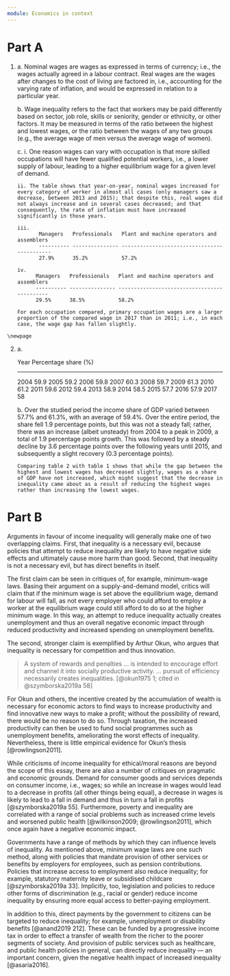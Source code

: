 ```yaml
---
module: Economics in context
---
```


# Part A

1.  a.  Nominal wages are wages as expressed in terms of currency; i.e., the wages actually agreed in a labour contract. Real wages are the wages after changes to the cost of living are factored in, i.e., accounting for the varying rate of inflation, and would be expressed in relation to a particular year.

    b.  Wage inequality refers to the fact that workers may be paid differently based on sector, job role, skills or seniority, gender or ethnicity, or other factors. It may be measured in terms of the ratio between the highest and lowest wages, or the ratio between the wages of any two groups (e.g., the average wage of men versus the average wage of women).

    c.  i.  One reason wages can vary with occupation is that more skilled occupations will have fewer qualified potential workers, i.e., a lower supply of labour, leading to a higher equilibrium wage for a given level of demand.

        ii. The table shows that year-on-year, nominal wages increased for every category of worker in almost all cases (only managers saw a decrease, between 2013 and 2015); that despite this, real wages did not always increase and in several cases decreased; and that consequently, the rate of inflation must have increased significantly in those years.

        iii. 
               Managers   Professionals   Plant and machine operators and assemblers
               ---------- --------------- --------------------------------------------
               27.9%      35.2%           57.2%

        iv. 
              Managers   Professionals   Plant and machine operators and assemblers
              ---------- --------------- --------------------------------------------
              29.5%      38.5%           58.2%

        For each occupation compared, primary occupation wages are a larger proportion of the compared wage in 2017 than in 2011; i.e., in each case, the wage gap has fallen slightly.

```{=tex}
\newpage
```
2.  a.  

      Year   Percentage share (%)
      ------ ----------------------
      2004   59.9
      2005   59.2
      2006   59.8
      2007   60.3
      2008   59.7
      2009   61.3
      2010   61.2
      2011   59.6
      2012   59.4
      2013   58.9
      2014   58.5
      2015   57.7
      2016   57.9
      2017   58

    b.  Over the studied period the income share of GDP varied between 57.7% and 61.3%, with an average of 59.4%. Over the entire period, the share fell 1.9 percentage points, but this was not a steady fall; rather, there was an increase (albeit unsteady) from 2004 to a peak in 2009, a total of 1.9 percentage points growth. This was followed by a steady decline by 3.6 percentage points over the following years until 2015, and subsequently a slight recovery (0.3 percentage points).

        Comparing table 2 with table 1 shows that while the gap between the highest and lowest wages has decreased slightly, wages as a share of GDP have not increased, which might suggest that the decrease in inequality came about as a result of reducing the highest wages rather than increasing the lowest wages.

# Part B

Arguments in favour of income inequality will generally make one of two overlapping claims. First, that inequality is a necessary evil, because policies that attempt to reduce inequality are likely to have negative side effects and ultimately cause more harm than good. Second, that inequality is not a necessary evil, but has direct benefits in itself.

The first claim can be seen in critiques of, for example, minimum-wage laws. Basing their argument on a supply-and-demand model, critics will claim that if the minimum wage is set above the equilibrium wage, demand for labour will fall, as not every employer who could afford to employ a worker at the equilibrium wage could still afford to do so at the higher minimum wage. In this way, an attempt to reduce inequality actually creates unemployment and thus an overall negative economic impact through reduced productivity and increased spending on unemployment benefits.

The second, stronger claim is exemplified by Arthur Okun, who argues that inequality is necessary for competition and thus innovation.

> A system of rewards and penalties … is intended to encourage effort and channel it into socially productive activity. … pursuit of efficiency necessarily creates inequalities. [@okun1975 1; cited in @szymborska2019a 58]

For Okun and others, the incentive created by the accumulation of wealth is necessary for economic actors to find ways to increase productivity and find innovative new ways to make a profit; without the possibility of reward, there would be no reason to do so. Through taxation, the increased productivity can then be used to fund social programmes such as unemployment benefits, ameliorating the worst effects of inequality. Nevertheless, there is little empirical evidence for Okun’s thesis [@rowlingson2011].

While criticisms of income inequality for ethical/moral reasons are beyond the scope of this essay, there are also a number of critiques on pragmatic and economic grounds. Demand for consumer goods and services depends on consumer income, i.e., wages; so while an increase in wages would lead to a decrease in profits (all other things being equal), a decrease in wages is likely to lead to a fall in demand and thus in turn a fall in profits [@szymborska2019a 55]. Furthermore, poverty and inequality are correlated with a range of social problems such as increased crime levels and worsened public health [@wilkinson2009; @rowlingson2011], which once again have a negative economic impact.

Governments have a range of methods by which they can influence levels of inequality. As mentioned above, minimum wage laws are one such method, along with policies that mandate provision of other services or benefits by employers for employees, such as pension contributions. Policies that increase access to employment also reduce inequality; for example, statutory maternity leave or subsidised childcare [@szymborska2019a 33]. Implicitly, too, legislation and policies to reduce other forms of discrimination (e.g., racial or gender) reduce income inequality by ensuring more equal access to better-paying employment.

In addition to this, direct payments by the government to citizens can be targeted to reduce inequality; for example, unemployment or disability benefits [@anand2019 212]. These can be funded by a progressive income tax in order to effect a transfer of wealth from the richer to the poorer segments of society. And provision of public services such as healthcare, and public health policies in general, can directly reduce inequality — an important concern, given the negative health impact of increased inequality [@asaria2016].
